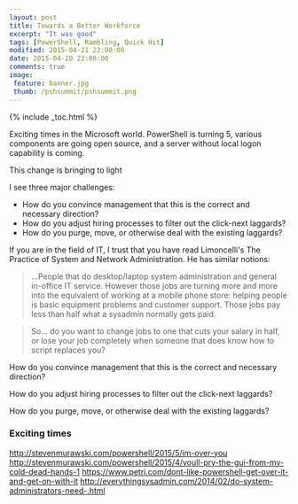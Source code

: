 ```yaml
---
layout: post
title: Towards a Better Workforce
excerpt: "It was good"
tags: [PowerShell, Rambling, Quick Hit]
modified: 2015-04-21 22:00:00
date: 2015-04-20 22:00:00
comments: true
image:
 feature: banner.jpg
 thumb: /pshsummit/pshsummit.png
---
```

{% include _toc.html %}

Exciting times in the Microsoft world.  PowerShell is turning 5, various components are going open source, and a server without local logon capability is coming.

This change is bringing to light 

I see three major challenges:
* How do you convince management that this is the correct and necessary direction?
* How do you adjust hiring processes to filter out the click-next laggards?
* How do you purge, move, or otherwise deal with the existing laggards?


If you are in the field of IT, I trust that you have read Limoncelli's The Practice of System and Network Administration. He has similar notions:

> ...People that do desktop/laptop system administration and general in-office IT service. However those jobs are turning more and more into the equivalent of working at a mobile phone store: helping people is basic equipment problems and customer support. Those jobs pay less than half what a sysadmin normally gets paid.

> So... do you want to change jobs to one that cuts your salary in half, or lose your job completely when someone that does know how to script replaces you?

How do you convince management that this is the correct and necessary direction?

How do you adjust hiring processes to filter out the click-next laggards?

How do you purge, move, or otherwise deal with the existing laggards?

### Exciting times

http://stevenmurawski.com/powershell/2015/5/im-over-you
http://stevenmurawski.com/powershell/2015/4/youll-pry-the-gui-from-my-cold-dead-hands-1
https://www.petri.com/dont-like-powershell-get-over-it-and-get-on-with-it
http://everythingsysadmin.com/2014/02/do-system-administrators-need-.html